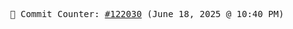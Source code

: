 <p align="center">
    <samp>
        📮 Commit Counter: <a href="https://github.com/Javascript-void0/Javascript-void0/commits/main">#122030</a> (June 18, 2025 @ 10:40 PM)
    </samp>
</p>